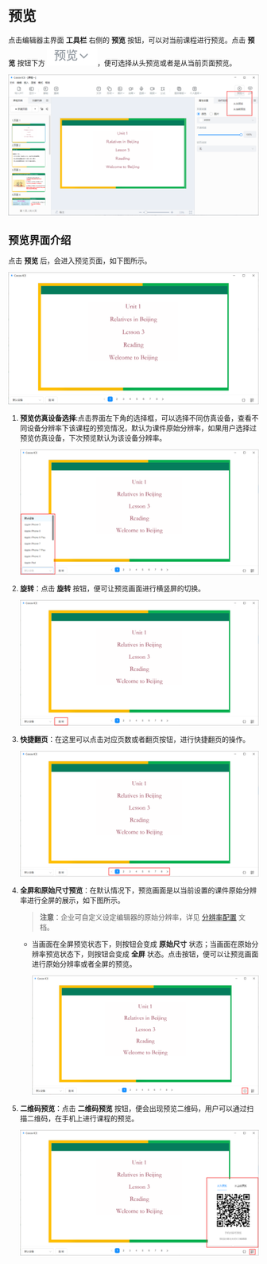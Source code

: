 # 预览

点击编辑器主界面 **工具栏** 右侧的 **预览** 按钮，可以对当前课程进行预览。点击 **预览** 按钮下方 ![点击区域](img/selectedpreview1.png)，便可选择从头预览或者是从当前页面预览。

![预览方式选择](img/selectedpreview2.png)

## 预览界面介绍

点击 **预览** 后，会进入预览页面，如下图所示。

![预览界面](../../img/preview.png)

1. **预览仿真设备选择**:点击界面左下角的选择框，可以选择不同仿真设备，查看不同设备分辨率下该课程的预览情况，默认为课件原始分辨率，如果用户选择过预览仿真设备，下次预览默认为该设备分辨率。

    ![预览仿真设备选择](img/resolution.png)

2. **旋转**：点击 **旋转** 按钮，便可让预览画面进行横竖屏的切换。

    ![旋转](img/rotate.png)

3. **快捷翻页**：在这里可以点击对应页数或者翻页按钮，进行快捷翻页的操作。

    ![快捷翻页](img/pageturning.png)

4. **全屏和原始尺寸预览**：在默认情况下，预览画面是以当前设置的课件原始分辨率进行全屏的展示，如下图所示。

    > **注意**：企业可自定义设定编辑器的原始分辨率，详见 [分辨率配置](../../developer/configure/resolution/index.md) 文档。

    - 当画面在全屏预览状态下，则按钮会变成 **原始尺寸** 状态；当画面在原始分辨率预览状态下，则按钮会变成 **全屏** 状态。点击按钮，便可以让预览画面进行原始分辨率或者全屏的预览。

        ![全屏或原始分辨率预览](img/fullscreen.png)

5. **二维码预览**：点击 **二维码预览** 按钮，便会出现预览二维码，用户可以通过扫描二维码，在手机上进行课程的预览。

    ![二维码预览](img/QRcode.png)
